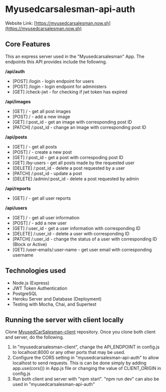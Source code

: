 # **Myusedcarsalesman-api-auth**
 
Website Link: [https://myusedcarsalesman.now.sh](https://myusedcarsalesman.now.sh)
 
## Core Features
This an express server used in the "Myusedcarsalesman" App. 
The endpoints this API provides include the following. 
 
**/api/auth**
- [POST] /login - login endpoint for users 
- [POST] /login - login endpoint for administers
- [GET] /check-jwt - for checking if jwt token has expired
 
**/api/images**
- [GET] / - get all post images
- [POST] / - add a new image
- [GET] /:post_id - get an image with corresponding post ID
- [PATCH] /:post_id - change an image with corresponding post ID
 
**/api/posts**
- [GET] / - get all posts
- [POST] / - create a new post
- [GET] /:post_id - get a post with correspoding post ID
- [GET] /by-users - get all posts made by the requested user
- [DELETE] /:post_id - delete a post requested by a user
- [PATCH] /:post_id - update a post
- [DELETE] /admin/:post_id - delete a post requested by admin
 
**/api/reports**
- [GET] / - get all user reports
 
**/api/users**
- [GET] / - get all user information
- [POST] / - add a new user
- [GET] /:user_id - get a user information with corresponding ID
- [DELETE] /:user_id - delete a user with corresponding ID
- [PATCH] /:user_id - change the status of a user with corresponding ID (Block or Active)
- [GET] /user-emails/:user-name - get user email with corresponding username
 
## Technologies used
- Node.js (Express)
- JWT Token Authentication
- PostgreSQL
- Heroku Server and Database (Deployment)
- Testing with Mocha, Chai, and Supertest
 
## Running the server with client locally
Clone [MyusedCarSalesman-client](https://github.com/ddlanf/MyUsedCarSalesman-client) repository.
Once you clone both client and server, do the following.
1. In "myusedcarsalesman-client", change the API_ENDPOINT in config.js to localhost:8000 or any other ports that may be used.
2. Configure the CORS setting in "myusedcarsalesman-api-auth" to allow localhost to send requests. This is can be done simply by adding app.use(cors()) in App.js file or changing the value of CLIENT_ORIGIN in config.js  
3. Run both client and server with "npm start". "npm run dev" can also be used in "myusedcarsalesman-api-auth"
 
 

<!-- Just adding a random comment --><!-- Just adding a random comment --><!-- Just adding a random comment --><!-- Just adding a random comment --><!-- Just adding a random comment -->
